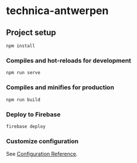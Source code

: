 # technica-antwerpen

## Project setup
```npm install```

### Compiles and hot-reloads for development
```npm run serve```

### Compiles and minifies for production
```npm run build```

### Deploy to Firebase
```firebase deploy```

### Customize configuration
See [Configuration Reference](https://cli.vuejs.org/config/).
